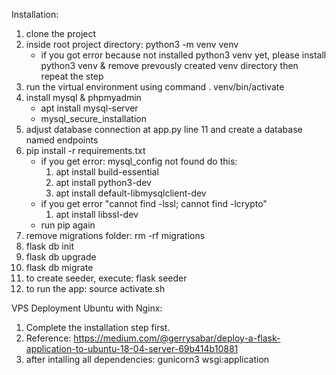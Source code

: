 Installation:
1. clone the project
2. inside root project directory: python3 -m venv venv
   - if you got error because not installed python3 venv yet, please install python3 venv & remove prevously created venv directory then repeat the step
3. run the virtual environment using command . venv/bin/activate
4. install mysql & phpmyadmin
   - apt install mysql-server
   - mysql_secure_installation
5. adjust database connection at app.py line 11 and create a database named endpoints
6. pip install -r requirements.txt
   - if you get error: mysql_config not found do this: 
     1. apt install build-essential
     2. apt install python3-dev 
     3. apt install default-libmysqlclient-dev
   - if you get error "cannot find -lssl; cannot find -lcrypto"
     1. apt install libssl-dev 
   - run pip again
7. remove migrations folder: rm -rf migrations
8. flask db init
9. flask db upgrade
10. flask db migrate
11. to create seeder, execute: flask seeder 
12. to run the app: source activate.sh


VPS Deployment Ubuntu with Nginx:

1. Complete the installation step first.
2. Reference: https://medium.com/@gerrysabar/deploy-a-flask-application-to-ubuntu-18-04-server-69b414b10881
3. after intalling all dependencies: gunicorn3 wsgi:application